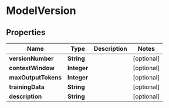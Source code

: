 

# ModelVersion


## Properties

| Name | Type | Description | Notes |
|------------ | ------------- | ------------- | -------------|
|**versionNumber** | **String** |  |  [optional] |
|**contextWindow** | **Integer** |  |  [optional] |
|**maxOutputTokens** | **Integer** |  |  [optional] |
|**trainingData** | **String** |  |  [optional] |
|**description** | **String** |  |  [optional] |



